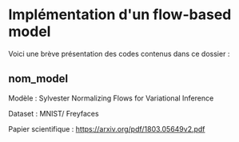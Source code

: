 # Implémentation d'un flow-based model

Voici une brève présentation des codes contenus dans ce dossier :

## nom_model


Modèle : Sylvester Normalizing Flows for Variational Inference

Dataset : MNIST/ Freyfaces

Papier scientifique : https://arxiv.org/pdf/1803.05649v2.pdf
